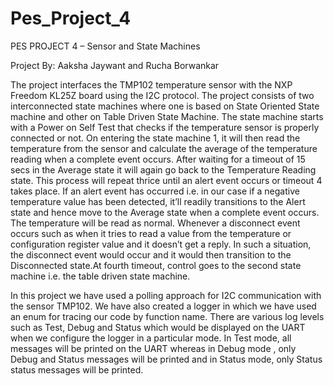 # Pes_Project_4

PES PROJECT 4 – Sensor and State Machines

Project By: Aaksha Jaywant and Rucha Borwankar
 
 
 
The project interfaces the TMP102 temperature sensor with the NXP Freedom KL25Z board using the I2C protocol. The project consists of two interconnected state machines where one is based on State Oriented State machine and other on Table Driven State Machine. The state machine starts with a Power on Self Test that checks if the temperature sensor is properly connected or not. On entering the state machine 1, it will then read the temperature from the sensor and calculate the average of the temperature reading when a complete event occurs. After waiting for a timeout of 15 secs in the Average state it will again go back to the Temperature Reading state. This process will repeat thrice until an alert event occurs or timeout 4 takes place. If an alert event has occurred i.e. in our case if a negative temperature value has been detected, it’ll readily transitions to the Alert state and hence move to the Average state when a complete event occurs. The temperature will be read as normal. Whenever a disconnect event occurs such as when it tries to read a value from the temperature or configuration register value and it doesn’t get a reply. In such a situation, the disconnect event would occur and it would then transition to the Disconnected state.At fourth timeout, control goes to the second state machine i.e. the table driven state machine.

In this project we have used a polling approach for I2C communication with the sensor TMP102. We have also created a logger in which we have used an enum for tracing our code by function name. There are various log levels such as Test, Debug and Status which would be displayed on the UART when we configure the logger in a particular mode.  In Test mode, all messages will be printed on the UART whereas in Debug mode , only Debug and Status messages will be printed and in Status mode, only Status status messages will be printed.
 
 

